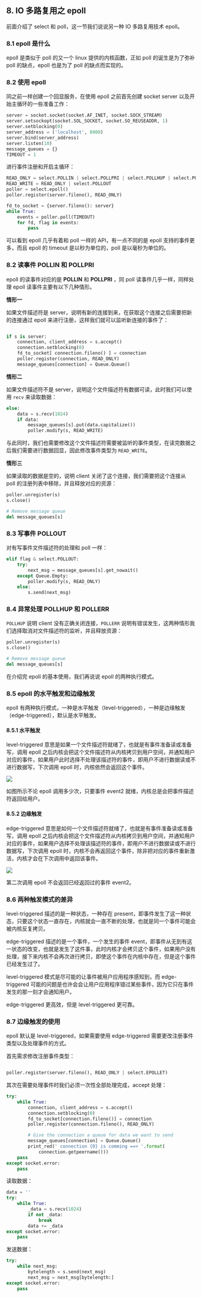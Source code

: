 ## 8. IO 多路复用之 epoll

前面介绍了 select 和 poll，这一节我们说说另一种 IO 多路复用技术 epoll。


### 8.1 epoll 是什么

epoll 是类似于 poll 的又一个 linux 提供的内核函数，正如 poll 的诞生是为了弥补 poll 的缺点，epoll 也是为了 poll 的缺点而实现的。

### 8.2 使用 epoll

同之前一样创建一个回显服务，在使用 epoll 之前首先创建 socket server 以及开始主循环的一些准备工作：

```python
server = socket.socket(socket.AF_INET, socket.SOCK_STREAM)
server.setsockopt(socket.SOL_SOCKET, socket.SO_REUSEADDR, 1)
server.setblocking(0)
server_address = ('localhost', 8000)
server.bind(server_address)
server.listen(10)
message_queues = {}
TIMEOUT = 1
```

进行事件注册和开启主循环：
```python
READ_ONLY = select.POLLIN | select.POLLPRI | select.POLLHUP | select.POLLERR
READ_WRITE = READ_ONLY | select.POLLOUT
poller = select.epoll()
poller.register(server.fileno(), READ_ONLY)

fd_to_socket = {server.fileno(): server}
while True:
    events = poller.poll(TIMEOUT)
    for fd, flag in events:
        pass
```

可以看到 epoll 几乎有着和 poll 一样的 API，有一点不同的是 epoll 支持的事件更多，而且 epoll 的 timeout 是以秒为单位的，poll 是以毫秒为单位的。


### 8.2 读事件 POLLIN 和 POLLPRI

epoll 的读事件对应的是 **POLLIN** 和 **POLLPRI** ，同 poll 读事件几乎一样，同样处理 epoll 读事件主要有以下几种情形。

**情形一**

如果文件描述符是 server，说明有新的连接到来，在获取这个连接之后需要把新的连接通过 epoll 来进行注册，这样我们就可以监听新连接的事件了：

```python

if s is server:
    connection, client_address = s.accept()
    connection.setblocking(0)
    fd_to_socket[ connection.fileno() ] = connection
    poller.register(connection, READ_ONLY)
    message_queues[connection] = Queue.Queue()
```

**情形二**

如果文件描述符不是 server，说明这个文件描述符有数据可读，此时我们可以使用 `recv` 来读取数据：

```python
else:
    data = s.recv(1024)
    if data:
        message_queues[s].put(data.capitalize())
        poller.modify(s, READ_WRITE)

```
与此同时，我们也需要修改这个文件描述符需要被监听的事件类型，在读完数据之后我们需要进行数据回显，因此修改事件类型为 `READ_WRITE`。

**情形三**

如果读取的数据是空的，说明 client 关闭了这个连接，我们需要把这个连接从 poll 的注册列表中移除，并且释放对应的资源：

```python
poller.unregister(s)
s.close()

# Remove message queue
del message_queues[s]
```

### 8.3 写事件 POLLOUT

对有写事件文件描述符的处理和 poll 一样：
```python
elif flag & select.POLLOUT:
    try:
        next_msg = message_queues[s].get_nowait()
    except Queue.Empty:
        poller.modify(s, READ_ONLY)
    else:
        s.send(next_msg)
```

### 8.4 异常处理 POLLHUP 和 POLLERR

`POLLHUP` 说明 client 没有正确关闭连接，`POLLERR` 说明有错误发生，这两种情形我们选择取消对文件描述符的监听，并且释放资源：

```python
poller.unregister(s)
s.close()

# Remove message queue
del message_queues[s]
```

在介绍完 epoll 的基本使用，我们再说说 epoll 的两种执行模式。

### 8.5 epoll 的水平触发和边缘触发

epoll 有两种执行模式，一种是水平触发（level-triggered），一种是边缘触发（edge-triggered），默认是水平触发。

#### 8.5.1 水平触发

level-triggered 意思是如果一个文件描述符就绪了，也就是有事件准备读或准备写，调用 epoll 之后内核会把这个文件描述符从内核拷贝到用户空间，并通知用户对应的事件，如果用户此时选择不处理该描述符的事件，即用户不进行数据读或不进行数据写，下次调用 epoll 时，内核依然会返回这个事件。

![](imgs/level-triggered.jpg)

如图所示不论 epoll 调用多少次，只要事件 event2 就绪，内核总是会把事件描述符返回给用户。

#### 8.5.2 边缘触发

edge-triggered 意思是如何一个文件描述符就绪了，也就是有事件准备读或准备写，调用 epoll 之后内核会把这个文件描述符从内核拷贝到用户空间，并通知用户对应的事件，如果用户选择不处理该描述符的事件，即用户不进行数据读或不进行数据写，下次调用 epoll 时，内核不会再返回这个事件，除非把对应的事件重新激活，内核才会在下次调用中返回该事件。

![](imgs/edge-triggered.jpg)

第二次调用 epoll 不会返回已经返回过的事件 event2。

### 8.6 两种触发模式的差异

level-triggered 描述的是一种状态，一种存在 present，即事件发生了这一种状态，只要这个状态一直存在，内核就会一直不断的处理，也就是同一个事件可能会被内核反复拷贝。

edge-triggered 描述的是一个事件，一个发生的事件 event，即事件从无到有这一状态的改变，也就是发生了这件事，此时内核才会拷贝这个事件，如果用户没有处理，接下来内核不会再次进行拷贝，即使这个事件在内核中存在，但是这个事件已经发生过了。

level-triggered 模式是尽可能的让事件被用户应用程序感知到，而 edge-triggered 可能的问题是也许会会让用户应用程序错过某些事件，因为它只在事件发生的那一刻才会通知用户。

edge-triggered 更高效，但是 level-triggered 更可靠。

### 8.7 边缘触发的使用

epoll 默认是 level-triggered，如果需要使用 edge-triggered 需要更改注册事件类型以及处理事件的方式。

首先需求修改注册事件类型：
```python

poller.register(server.fileno(), READ_ONLY | select.EPOLLET)
```

其次在需要处理事件时我们必须一次性全部处理完成，accept 处理：
```python
try:
    while True:
        connection, client_address = s.accept()
        connection.setblocking(0)
        fd_to_socket[connection.fileno()] = connection
        poller.register(connection.fileno(), READ_ONLY)

        # Give the connection a queue for data we want to send
        message_queues[connection] = Queue.Queue()
        print_red(' connection {0} is comming ==> '.format(
            connection.getpeername()))
    pass
except socket.error:
    pass
```

读取数据：
```python
data = ''
try:
    while True:
        _data = s.recv(1024)
        if not _data:
            break
        data += _data
except socket.error:
    pass

```

发送数据：
```python
try:
    while next_msg:
        bytelength = s.send(next_msg)
        next_msg = next_msg[bytelength:]
except socket.error:
    pass
```
